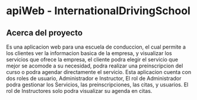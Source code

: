 # apiWeb - InternationalDrivingSchool

## Acerca del proyecto

Es una aplicacion web para una escuela de conduccion, el cual permite a los clientes ver la informacion basica de la empresa, y visualizar los servicios 
que ofrece la empresa, el cliente podra elegir el servicio que mejor se acomode a su necesidad, podra realizar una preinscripcion del curso o podra agendar
directamente el servicio. Esta aplicacion cuenta con dos roles de usuario, Administrador e Instructor, El rol de Administrador podra gestionar los Servicios, las preinscripciones, las citas, y usuarios. El rol de Instructores solo podra visualizar su agenda en citas. 
